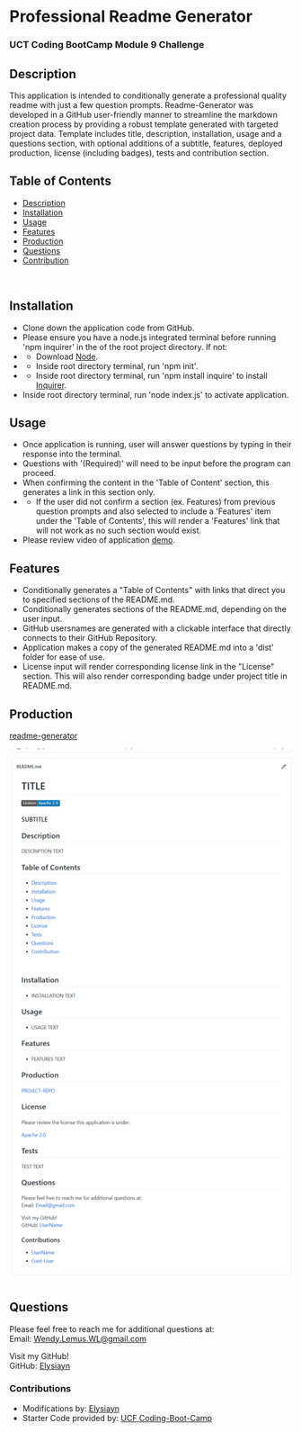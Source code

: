 # Professional Readme Generator

### UCT Coding BootCamp Module 9 Challenge

## Description

This application is intended to conditionally generate a professional quality readme with just a few question prompts. Readme-Generator was developed in a GitHub user-friendly manner to streamline the markdown creation process by providing a robust template generated with targeted project data. Template includes title, description, installation, usage and a questions section, with optional additions of a subtitle, features, deployed production, license (including badges), tests and contribution section.

## Table of Contents

- [Description](#Description)
- [Installation](#Installation)
- [Usage](#Usage)
- [Features](#Features)
- [Production](#Production)
- [Questions](#Questions)
- [Contribution](#Contribution)

<br>

## Installation

- Clone down the application code from GitHub.
- Please ensure you have a node.js integrated terminal before running 'npm inquirer' in the of the root project directory. If not:
- - Download [Node](https://nodejs.org/en/).
- - Inside root directory terminal, run 'npm init'.
- - Inside root directory terminal, run 'npm install inquire' to install [Inquirer](https://www.npmjs.com/package/inquirer#installation).
- Inside root directory terminal, run 'node index.js' to activate application.

## Usage

- Once application is running, user will answer questions by typing in their response into the terminal.
- Questions with '(Required)' will need to be input before the program can proceed.
- When confirming the content in the 'Table of Content' section, this generates a link in this section only.
- - If the user did not confirm a section (ex. Features) from previous question prompts and also selected to include a 'Features' item under the 'Table of Contents', this will render a 'Features' link that will not work as no such section would exist.
- Please review video of application [demo](https://youtu.be/jZtH6FnvjPU).

## Features

- Conditionally generates a "Table of Contents" with links that direct you to specified sections of the README.md.
- Conditionally generates sections of the README.md, depending on the user input.
- GitHub usersnames are generated with a clickable interface that directly connects to their GitHub Repository.
- Application makes a copy of the generated README.md into a 'dist' folder for ease of use.
- License input will render corresponding license link in the "License" section. This will also render corresponding badge under project title in README.md.

## Production

[readme-generator](https://Elysiayn.github.io/readme-generator/)

[![readme-generator](utils/images/screenshot.png)](https://Elysiayn.github.io/readme-generator/)

## Questions

Please feel free to reach me for additional questions at:
<br>
Email: Wendy.Lemus.WL@gmail.com

Visit my GitHub!
<br>
GitHub: [Elysiayn](https://github.com/Elysiayn)

### Contributions

- Modifications by: [Elysiayn](https://github.com/Elysiayn)
- Starter Code provided by: [UCF Coding-Boot-Camp](https://github.com/coding-boot-camp)
